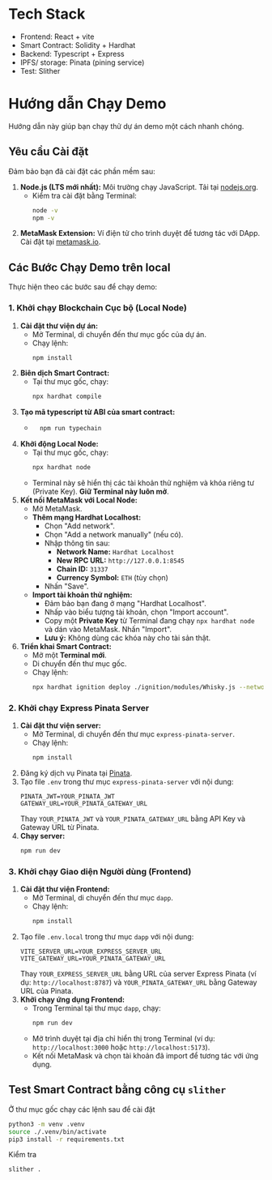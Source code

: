 # Tech Stack
- Frontend: React + vite
- Smart Contract: Solidity + Hardhat
- Backend: Typescript + Express
- IPFS/ storage: Pinata (pining service)
- Test: Slither

# Hướng dẫn Chạy Demo
Hướng dẫn này giúp bạn chạy thử dự án demo một cách nhanh chóng.

## Yêu cầu Cài đặt

Đảm bảo bạn đã cài đặt các phần mềm sau:

1.  **Node.js (LTS mới nhất):** Môi trường chạy JavaScript. Tải tại [nodejs.org](https://nodejs.org/).
    * Kiểm tra cài đặt bằng Terminal:
        ```bash
        node -v
        npm -v
        ```
2.  **MetaMask Extension:** Ví điện tử cho trình duyệt để tương tác với DApp. Cài đặt tại [metamask.io](https://metamask.io/).

## Các Bước Chạy Demo trên local

Thực hiện theo các bước sau để chạy demo:

### 1. Khởi chạy Blockchain Cục bộ (Local Node)

1.  **Cài đặt thư viện dự án:**
    * Mở Terminal, di chuyển đến thư mục gốc của dự án.
    * Chạy lệnh:
        ```bash
        npm install
        ```
2.  **Biên dịch Smart Contract:**
    * Tại thư mục gốc, chạy:
        ```bash
        npx hardhat compile
        ``` 
3.  **Tạo mã typescript từ ABI của smart contract:**
    * ```bash
        npm run typechain
        ```
3.  **Khởi động Local Node:**
    * Tại thư mục gốc, chạy:
        ```bash
        npx hardhat node
        ```
    * Terminal này sẽ hiển thị các tài khoản thử nghiệm và khóa riêng tư (Private Key). **Giữ Terminal này luôn mở**.
4.  **Kết nối MetaMask với Local Node:**
    * Mở MetaMask.
    * **Thêm mạng Hardhat Localhost:**
        * Chọn "Add network".
        * Chọn "Add a network manually" (nếu có).
        * Nhập thông tin sau:
            * **Network Name:** `Hardhat Localhost`
            * **New RPC URL:** `http://127.0.0.1:8545`
            * **Chain ID:** `31337`
            * **Currency Symbol:** `ETH` (tùy chọn)
        * Nhấn "Save".
    * **Import tài khoản thử nghiệm:**
        * Đảm bảo bạn đang ở mạng "Hardhat Localhost".
        * Nhấp vào biểu tượng tài khoản, chọn "Import account".
        * Copy một **Private Key** từ Terminal đang chạy `npx hardhat node` và dán vào MetaMask. Nhấn "Import".
        * **Lưu ý:** Không dùng các khóa này cho tài sản thật.
5.  **Triển khai Smart Contract:**
    * Mở một **Terminal mới**.
    * Di chuyển đến thư mục gốc.
    * Chạy lệnh:
        ```bash
        npx hardhat ignition deploy ./ignition/modules/Whisky.js --network localhost
        ```

### 2. Khởi chạy Express Pinata Server

1.  **Cài đặt thư viện server:**
    * Mở Terminal, di chuyển đến thư mục `express-pinata-server`.
    * Chạy lệnh:
        ```bash
        npm install
        ```
2.  Đăng ký dịch vụ Pinata tại [Pinata](https://pinata.cloud/).
3.  Tạo file `.env` trong thư mục `express-pinata-server` với nội dung:
    ```
    PINATA_JWT=YOUR_PINATA_JWT
    GATEWAY_URL=YOUR_PINATA_GATEWAY_URL
    ```
    Thay `YOUR_PINATA_JWT` và `YOUR_PINATA_GATEWAY_URL` bằng API Key và Gateway URL từ Pinata.
4.  **Chạy server:**
    ```bash
    npm run dev
    ```

### 3. Khởi chạy Giao diện Người dùng (Frontend)

1.  **Cài đặt thư viện Frontend:**
    * Mở Terminal, di chuyển đến thư mục `dapp`.
    * Chạy lệnh:
        ```bash
        npm install
        ```
2.  Tạo file `.env.local` trong thư mục `dapp` với nội dung:
    ```
    VITE_SERVER_URL=YOUR_EXPRESS_SERVER_URL
    VITE_GATEWAY_URL=YOUR_PINATA_GATEWAY_URL
    ```
    Thay `YOUR_EXPRESS_SERVER_URL` bằng URL của server Express Pinata (ví dụ: `http://localhost:8787`) và `YOUR_PINATA_GATEWAY_URL` bằng Gateway URL của Pinata.
3.  **Khởi chạy ứng dụng Frontend:**
    * Trong Terminal tại thư mục `dapp`, chạy:
        ```bash
        npm run dev
        ```
    * Mở trình duyệt tại địa chỉ hiển thị trong Terminal (ví dụ: `http://localhost:3000` hoặc `http://localhost:5173`).
    * Kết nối MetaMask và chọn tài khoản đã import để tương tác với ứng dụng.

## Test Smart Contract bằng công cụ `slither`
Ở thư mục gốc chạy các lệnh sau để cài đặt
```bash
python3 -m venv .venv
source ./.venv/bin/activate 
pip3 install -r requirements.txt
```
Kiểm tra
```bash
slither .
```
